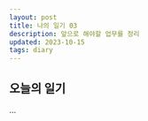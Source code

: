 ```yaml
---
layout: post
title: 나의 일기 03
description: 앞으로 해야할 업무를 정리
updated: 2023-10-15
tags: diary
---
```


## 오늘의 일기

...